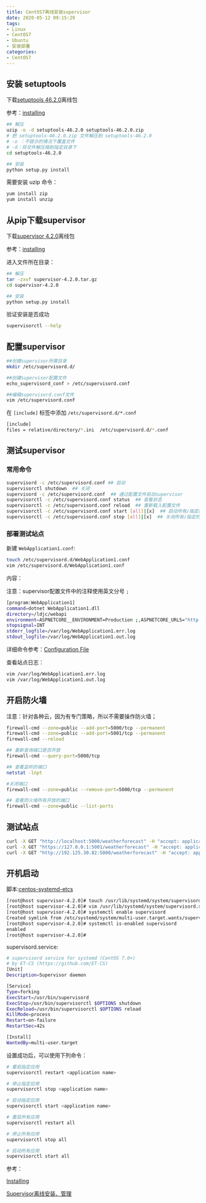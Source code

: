 ```yaml
---
title: CentOS7离线安装supervisor
date: 2020-05-12 09:15:29
tags:
- Linux
- CentOS7
- Ubuntu
- 安装部署
categories: 
- CentOS7
---
```


## 安装 setuptools

下载[setuptools 46.2.0](https://pypi.org/project/setuptools/#files)离线包

参考：[installing](http://supervisord.org/installing.html)

```sh
## 解压
uzip -o -d setuptools-46.2.0 setuptools-46.2.0.zip
# 把 setuptools-46.2.0.zip 文件解压到 setuptools-46.2.0
# -o ：不提示的情况下覆盖文件
# -d：将文件解压缩到指定目录下
cd setuptools-46.2.0

## 安装
python setup.py install
```

需要安装 uzip 命令：

```sh
yum install zip
yum install unzip
```

## 从pip下载supervisor

下载[supervisor 4.2.0](https://pypi.org/project/supervisor/#files)离线包

参考：[installing](http://supervisord.org/installing.html)

进入文件所在目录：

```sh
## 解压
tar -zxvf supervisor-4.2.0.tar.gz
cd supervisor-4.2.0

## 安装
python setup.py install
```

验证安装是否成功

```sh
supervisorctl --help
```

## 配置supervisor


```sh
##创建supervisor所需目录
mkdir /etc/supervisord.d/

##创建supervisor配置文件
echo_supervisord_conf > /etc/supervisord.conf

##编辑supervisord.conf文件
vim /etc/supervisord.conf
```

在 `[include]` 标签中添加 `/etc/supervisord.d/*.conf`

```sh
[include]
files = relative/directory/*.ini  /etc/supervisord.d/*.conf
```

## 测试supervisor

### 常用命令

```sh
supervisord -c /etc/supervisord.conf ## 启动
supervisorctl shutdown  ## 关闭
supervisord -c /etc/supervisord.conf  ## 通过配置文件启动supervisor
supervisorctl -c /etc/supervisord.conf status  ## 查看状态
supervisorctl -c /etc/supervisord.conf reload  ## 重新载入配置文件 
supervisorctl -c /etc/supervisord.conf start [all]|[x]  ## 启动所有/指定的程序进程 
supervisorctl -c /etc/supervisord.conf stop [all]|[x]  ## 关闭所有/指定的程序进程
```

### 部署测试站点

新建 `WebApplication1.conf`:

```sh
touch /etc/supervisord.d/WebApplication1.conf
vim /etc/supervisord.d/WebApplication1.conf
```

内容：

注意：supervisor配置文件中的注释使用英文分号 `;`

```sh
[program:WebApplication1]
command=dotnet WebApplication1.dll
directory=/ldjc/webapi
environment=ASPNETCORE__ENVIRONMENT=Production ;,ASPNETCORE_URLS="http://0.0.0.0:5100"
stopsignal=INT
stderr_logfile=/var/log/WebApplication1.err.log
stdout_logfile=/var/log/WebApplication1.out.log
```

详细命令参考：[Configuration File](http://supervisord.org/configuration.html#file-format)

查看站点日志：

```sh
vim /var/log/WebApplication1.err.log
vim /var/log/WebApplication1.out.log
```

## 开启防火墙

注意：针对各种云，因为有专门策略，所以不需要操作防火墙；

```sh
firewall-cmd --zone=public --add-port=5000/tcp --permanent
firewall-cmd --zone=public --add-port=5001/tcp --permanent
firewall-cmd --reload

## 重新查询端口是否开放
firewall-cmd --query-port=5000/tcp

## 查看监听的端口
netstat -lnpt

#关闭端口
firewall-cmd --zone=public --remove-port=5000/tcp --permanent  

## 查看防火墙所有开放的端口
firewall-cmd --zone=public --list-ports
```

## 测试站点

```sh
curl -X GET "http://localhost:5000/weatherforecast" -H "accept: application/json"
curl -X GET "https://127.0.0.1:5001/weatherforecast" -H "accept: application/json"
curl -X GET "http://192.125.30.82:5000/weatherforecast" -H "accept: application/json"
```

## 开机启动

脚本:[centos-systemd-etcs](https://github.com/Supervisor/initscripts/blob/master/centos-systemd-etcs)

```Bash
[root@host supervisor-4.2.0]# touch /usr/lib/systemd/system/supervisord.service
[root@host supervisor-4.2.0]# vim /usr/lib/systemd/system/supervisord.service
[root@host supervisor-4.2.0]# systemctl enable supervisord
Created symlink from /etc/systemd/system/multi-user.target.wants/supervisord.service to /usr/lib/systemd/system/supervisord.service.
[root@host supervisor-4.2.0]# systemctl is-enabled supervisord
enabled
[root@host supervisor-4.2.0]# 
```

supervisord.service:

```sh
# supervisord service for systemd (CentOS 7.0+)
# by ET-CS (https://github.com/ET-CS)
[Unit]
Description=Supervisor daemon

[Service]
Type=forking
ExecStart=/usr/bin/supervisord
ExecStop=/usr/bin/supervisorctl $OPTIONS shutdown
ExecReload=/usr/bin/supervisorctl $OPTIONS reload
KillMode=process
Restart=on-failure
RestartSec=42s

[Install]
WantedBy=multi-user.target
```


设置成功后，可以使用下列命令：

```sh
# 重启指定应用
supervisorctl restart <application name>

# 停止指定应用
supervisorctl stop <application name>

# 启动指定应用
supervisorctl start <application name>

# 重启所有应用
supervisorctl restart all

# 停止所有应用
supervisorctl stop all

# 启动所有应用
supervisorctl start all
```

参考：

[Installing](http://supervisord.org/installing.html)

[Supervisor离线安装、管理](https://www.cnblogs.com/sailq21/p/9227592.html)